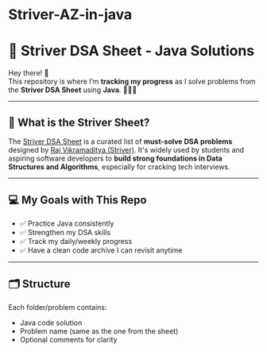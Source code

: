 # Striver-AZ-in-java

# 🧠 Striver DSA Sheet - Java Solutions

Hey there! 👋  
This repository is where I’m **tracking my progress** as I solve problems from the **Striver DSA Sheet** using **Java**. 🧑‍💻🔥

---

## 📌 What is the Striver Sheet?

The [Striver DSA Sheet](https://takeuforward.org/interviews/strivers-sde-sheet-top-coding-interview-problems/) is a curated list of **must-solve DSA problems** designed by [Raj Vikramaditya (Striver)](https://www.linkedin.com/in/rajvikramaditya/). It's widely used by students and aspiring software developers to **build strong foundations in Data Structures and Algorithms**, especially for cracking tech interviews.

---

## 💻 My Goals with This Repo

- ✅ Practice Java consistently
- ✅ Strengthen my DSA skills
- ✅ Track my daily/weekly progress
- ✅ Have a clean code archive I can revisit anytime

---

## 🗂️ Structure

Each folder/problem contains:
- Java code solution
- Problem name (same as the one from the sheet)
- Optional comments for clarity


